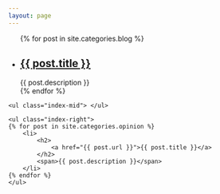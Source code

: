```yaml
---
layout: page
---
```

<div class="index-artical">
    <ul class="index-left">
    {% for post in site.categories.blog %}
        <li>
            <h2>
            	<a href="{{ post.url }}">{{ post.title }}</a>
            </h2>
            <span>{{ post.description }}</span>
        </li>
    {% endfor %}
    </ul>

    <ul class="index-mid"> </ul>

    <ul class="index-right">
    {% for post in site.categories.opinion %}
        <li>
            <h2>
            	<a href="{{ post.url }}">{{ post.title }}</a>
            </h2>
            <span>{{ post.description }}</span>
        </li>
    {% endfor %}
    </ul>
</div>

<script type="text/javascript">
$(function(){
    var height = $('.index-artical').height();
    $('.index-mid').height(height-90);
});
</script>
